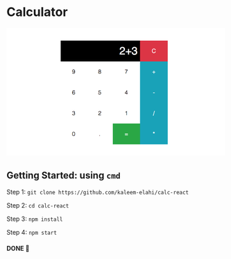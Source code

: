 # Calculator

![Alt text](https://raw.githubusercontent.com/kaleem-elahi/calc-react/master/Screen%20Shot%202018-07-11%20at%206.54.09%20PM.png?raw=true "Calculator")


## Getting Started: using `cmd`

Step 1: `git clone https://github.com/kaleem-elahi/calc-react`

Step 2: `cd calc-react`

Step 3: `npm install`

Step 4: `npm start`

####  DONE 👏
